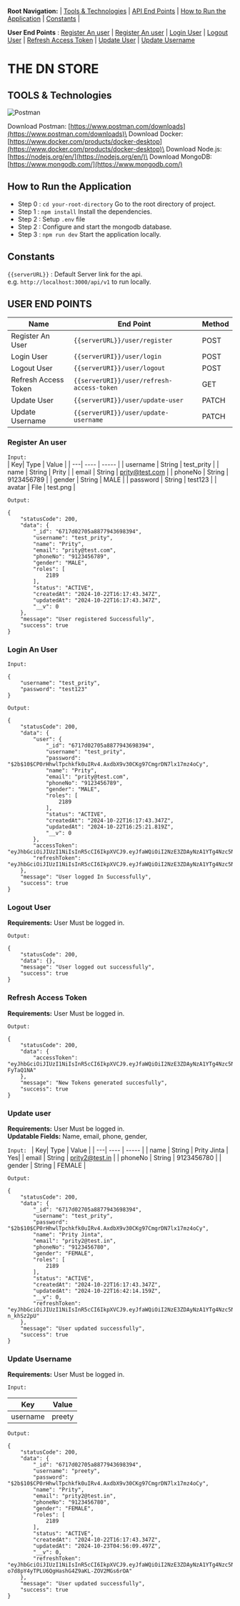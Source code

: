 **Root Navigation:** | [Tools & Technologies](#tools-technologies) | [API End Points](#user-end-points) | [How to Run the Application](#how-to-run-the-application) | [Constants](#constants) |

**User End Points** : [Register An user](#register-an-user) | [Register An user](#register-an-user) | [Login User](#login-user) | [Logout User](#logout-user) | [Refresh Access Token](#refresh-access-token) | [Update User](#update-user) | [Update Username](#update-username)

# THE DN STORE 

## TOOLS & Technologies
![Postman](https://skillicons.dev/icons?i=postman,docker,nodejs,mongodb,express)

Download Postman: [https://www.postman.com/downloads](https://www.postman.com/downloads)\
Download Docker: [https://www.docker.com/products/docker-desktop](https://www.docker.com/products/docker-desktop)\
Download Node.js: [https://nodejs.org/en/](https://nodejs.org/en/)\
Download MongoDB: [https://www.mongodb.com/](https://www.mongodb.com/)



## How to Run the Application
- Step 0 : `cd your-root-directory` Go to the root directory of project.
- Step 1 : `npm install` Install the dependencies.
- Step 2 : Setup `.env` file
- Step 2 : Configure and start the mongodb database.
- Step 3 : `npm run dev` Start the application locally. 

## Constants
`{{serverURL}}` : Default Server link for the api.\
     e.g. `http://localhost:3000/api/v1` to run locally.

## USER END POINTS

| Name| End Point | Method |
| -----| --------- | ------ |
|Register An User | `{{serverURL}}/user/register` | POST |
|Login User | `{{serverURI}}/user/login` | POST |
|Logout User | `{{serverURI}}/user/logout` | POST |
|Refresh Access Token | `{{serverURI}}/user/refresh-access-token` | GET |
|Update User | `{{serverURI}}/user/update-user` | PATCH |
|Update Username | `{{serverURI}}/user/update-username` | PATCH |



### Register An user
`Input: `   
| Key| Type | Value |
| ---| ---- | ----- |
| username | String | test_prity |
| name | String | Prity |
| email | String | prity@test.com |
| phoneNo | String | 9123456789 |
| gender | String | MALE |
| password | String | test123 |
| avatar | File | test.png |

`Output: `
```
{
    "statusCode": 200,
    "data": {
        "_id": "6717d02705a8877943698394",
        "username": "test_prity",
        "name": "Prity",
        "email": "prity@test.com",
        "phoneNo": "9123456789",
        "gender": "MALE",
        "roles": [
            2189
        ],
        "status": "ACTIVE",
        "createdAt": "2024-10-22T16:17:43.347Z",
        "updatedAt": "2024-10-22T16:17:43.347Z",
        "__v": 0
    },
    "message": "User registered Successfully",
    "success": true
}
```

### Login An User
`Input: `
```
{
    "username": "test_prity",
    "password": "test123"
}
```

`Output: `

``` 
{
    "statusCode": 200,
    "data": {
        "user": {
            "_id": "6717d02705a8877943698394",
            "username": "test_prity",
            "password": "$2b$10$CP0rHhwlTpchkfk0uIRv4.AxdbX9v30CKg97CmgrDN7lx17mz4oCy",
            "name": "Prity",
            "email": "prity@test.com",
            "phoneNo": "9123456789",
            "gender": "MALE",
            "roles": [
                2189
            ],
            "status": "ACTIVE",
            "createdAt": "2024-10-22T16:17:43.347Z",
            "updatedAt": "2024-10-22T16:25:21.819Z",
            "__v": 0
        },
        "accessToken": "eyJhbGciOiJIUzI1NiIsInR5cCI6IkpXVCJ9.eyJfaWQiOiI2NzE3ZDAyNzA1YTg4Nzc5NDM2OTgzOTQiLCJlbWFpbCI6InByaXR5QHRlc3QuY29tIiwidXNlcm5hbWUiOiJ0ZXN0X3ByaXR5Iiwicm9sZXMiOnsiQ1VTVE9NRVIiOjIxODl9LCJpYXQiOjE3Mjk2MTQzMjEsImV4cCI6MTcyOTcwMDcyMX0.8abpWlQxJJuFg89z7KTW0sGE2xVdtOzKREYZoTznzhg",
        "refreshToken": "eyJhbGciOiJIUzI1NiIsInR5cCI6IkpXVCJ9.eyJfaWQiOiI2NzE3ZDAyNzA1YTg4Nzc5NDM2OTgzOTQiLCJpYXQiOjE3Mjk2MTQzMjEsImV4cCI6MTczMDQ3ODMyMX0.EDBPMXWfg9R6Ul__s1muBlJo6H12sbDRIiqqZnw3JDE"
    },
    "message": "User logged In Successfully",
    "success": true
}
```

### Logout User
**Requirements:** User Must be logged in.

`Output:`

```
{
    "statusCode": 200,
    "data": {},
    "message": "User logged out successfully",
    "success": true
}
```


### Refresh Access Token
**Requirements:** User Must be logged in. 

`Output:`
```
{
    "statusCode": 200,
    "data": {
        "accessToken": "eyJhbGciOiJIUzI1NiIsInR5cCI6IkpXVCJ9.eyJfaWQiOiI2NzE3ZDAyNzA1YTg4Nzc5NDM2OTgzOTQiLCJlbWFpbCI6InByaXR5QHRlc3QuY29tIiwidXNlcm5hbWUiOiJ0ZXN0X3ByaXR5Iiwicm9sZXMiOnsiQ1VTVE9NRVIiOjIxODl9LCJpYXQiOjE3Mjk2MTQ3MzMsImV4cCI6MTcyOTcwMTEzM30.6FDwQA2p8tjoNFIQHSPscH6we2npnedEK0-FyTaQ1NA"
    },
    "message": "New Tokens generated succesfully",
    "success": true
}
```

### Update user
**Requirements:** User Must be logged in. \
**Updatable Fields:** Name, email, phone, gender, 

`Input: ` 
| Key| Type | Value | 
| ---| ---- | ----- | 
| name | String | Prity Jinta | Yes|
| email | String | prity2@test.in |
| phoneNo | String | 9123456780 |
| gender | String | FEMALE |

`Output: `

```
{
    "statusCode": 200,
    "data": {
        "_id": "6717d02705a8877943698394",
        "username": "test_prity",
        "password": "$2b$10$CP0rHhwlTpchkfk0uIRv4.AxdbX9v30CKg97CmgrDN7lx17mz4oCy",
        "name": "Prity Jinta",
        "email": "prity2@test.in",
        "phoneNo": "9123456780",
        "gender": "FEMALE",
        "roles": [
            2189
        ],
        "status": "ACTIVE",
        "createdAt": "2024-10-22T16:17:43.347Z",
        "updatedAt": "2024-10-22T16:42:14.159Z",
        "__v": 0,
        "refreshToken": "eyJhbGciOiJIUzI1NiIsInR5cCI6IkpXVCJ9.eyJfaWQiOiI2NzE3ZDAyNzA1YTg4Nzc5NDM2OTgzOTQiLCJpYXQiOjE3Mjk2MTUyNDAsImV4cCI6MTczMDQ3OTI0MH0.zX1rRY7k1ysWfEi39IyTV3wRSDVuUYJCz-n_khSz2pU"
    },
    "message": "User updated successfully",
    "success": true
}
```


### Update Username
**Requirements:** User Must be logged in. 

`Input: `

| Key| Value |
| ---| ----- |
| username | preety |

`Output: `
```
{
    "statusCode": 200,
    "data": {
        "_id": "6717d02705a8877943698394",
        "username": "preety",
        "password": "$2b$10$CP0rHhwlTpchkfk0uIRv4.AxdbX9v30CKg97CmgrDN7lx17mz4oCy",
        "name": "Prity",
        "email": "prity2@test.in",
        "phoneNo": "9123456780",
        "gender": "FEMALE",
        "roles": [
            2189
        ],
        "status": "ACTIVE",
        "createdAt": "2024-10-22T16:17:43.347Z",
        "updatedAt": "2024-10-23T04:56:09.497Z",
        "__v": 0,
        "refreshToken": "eyJhbGciOiJIUzI1NiIsInR5cCI6IkpXVCJ9.eyJfaWQiOiI2NzE3ZDAyNzA1YTg4Nzc5NDM2OTgzOTQiLCJpYXQiOjE3Mjk2NTkzNTMsImV4cCI6MTczMDUyMzM1M30.hj1E-o7d8pY4yTPLU6QgHashG4Z9aKL-ZOV2MGs6rOA"
    },
    "message": "User updated successfully",
    "success": true
} 
```